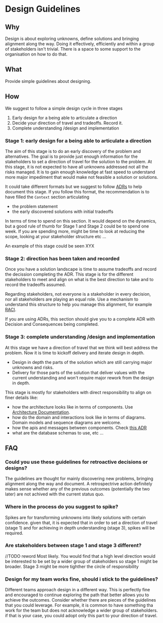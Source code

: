 # Design Guidelines

## Why 

Design is about exploring unknowns, define solutions and bringing alignment along the way. 
Doing it effectively, efficiently and within a group of stakeholders isn't trivial. There is 
a space to some support to the organisation on how to do that. 

## What

Provide simple guidelines about designing.

## How

We suggest to follow a simple design cycle in three stages

1. Early design for a being able to articulate a direction
2. Decide your direction of travel and tradeoffs. Record it. 
3. Complete understanding /design and implementation

### Stage 1: early design for a being able to articulate a direction

The aim of this stage is to do an early discovery of the problem and alternatives. 
The goal is to provide just enough information for the stakeholders to set a direction of travel for the solution to the problem.
At this stage, it is not expected to have all unknowns addressed not all the risks managed. It is to gain enough knowledge
at fast speed to understand more major impediment that would make not feasible a solution or solutions.

It could take different formats but we suggest to follow [ADRs](/Users/enekofb/projects/github.com/weaveworks/weave-gitops-private/docs/adrs)
to help document this stage.  If you follow this format, 
the recommendation is to have filled the `Context` section articulating 
- the problem statement
- the early discovered solutions with initial tradeoffs

In terms of time to spend on this section. It would depend on the dynamics, but a good rule of thumb for Stage 1 and Stage 2 
could be to spend one week. If you are spending more, might be time to look at reducing the scope, looking at your 
stakeholder structure etc ... 

An example of this stage could be seen XYX

### Stage 2: direction has been taken and recorded

Once you have a solution landscape is time to assume tradeoffs and record the decission completing the ADR. 
This stage is for the different stakeholders to meet and align on what is the best direction to take 
and to record the tradeoffs assumed. 

Regarding stakeholders, not everyone is a stakeholder in every decision, nor all stakeholders are playing an equal role. 
Use a mechanism to understand this structure to help you manage this alignment, for example [RACI](https://en.wikipedia.org/wiki/Responsibility_assignment_matrix#Key_responsibility_roles_in_RACI_model).

If you are using ADRs, this section should give you to a complete ADR with Decision and Consequences being completed. 

### Stage 3: complete understanding /design and implementation

At this stage we have a direction of travel that we think will best address the problem. Now it is time 
to kickoff delivery and iterate design in depth. 

- Design in depth the parts of the solution which are still carrying major unknowns and risks.
- Delivery for those parts of the solution that deliver values with the current understanding and won't 
require major rework from the design in depth.

This stage is mostly for stakeholders with direct responsibility to align on finer details like: 
- how the architecture looks like in terms of components. Use [Architecture Documentation](https://www.notion.so/weaveworks/Architecture-d5da0449d3eb400cbad3591218e9a3e0).
- how do the domain and interactions look like in terms of diagrams. Domain models and sequence diagrams are welcome. 
- how the apis and messages between components. Check [this ADR](https://github.com/weaveworks/weave-gitops/blob/main/doc/adr/0002-api-definitions-grpc.md)
- what are the database schemas to use, etc ...

## FAQ

### Could you use these guidelines for retroactive decisions or designs?

The guidelines are thought for mainly discovering new problems, bringing alignment along the way and document. 
A retrospectrive action definitely makes sense whether any of the previous outcomes (potentially the two later) are
not achived with the current status quo. 

### Where in the process do you suggest to spike?

Spikes are for transforming unknowns into likely solutions with certain confidence. given that, it is expected
that in order to set a direction of travel (stage 1) and for achieving in depth understanding (stage 3), spikes will
be required. 

### Are stakeholders between stage 1 and stage 3 different?
//TODO reword
Most likely. You would find that a high level direction would be interested to be set by a wider group 
of stakeholders so stage 1 might be broader. Stage 3 might be more tighther the circle of responsibility

### Design for my team works fine, should i stick to the guidelines?

Different teams approach design in a different way. This is perfectly fine and encouraged to continue exploring 
the path that better allows you to achieve the outcomes. Consider whether there are pieces of the guidelines
that you could leverage. For example, it is common to have something tha work for the team but does not 
acknowledge a wider group of stakeholders. if that is your case, you could adopt only this part to your direction of travel.
